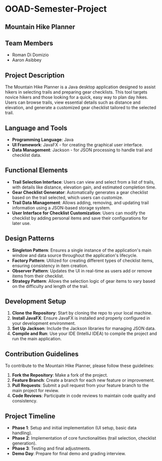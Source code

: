 # OOAD-Semester-Project

## Mountain Hike Planner

## Team Members
- Roman Di Domizio
- Aaron Asibbey

## Project Description
The Mountain Hike Planner is a Java desktop application designed to assist hikers in selecting trails and preparing gear checklists. This tool targets novice hikers and those looking for a quick, easy way to plan day hikes. Users can browse trails, view essential details such as distance and elevation, and generate a customized gear checklist tailored to the selected trail.

## Language and Tools
- **Programming Language**: Java
- **UI Framework**: JavaFX - for creating the graphical user interface.
- **Data Management**: Jackson - for JSON processing to handle trail and checklist data.

## Functional Elements
- **Trail Selection Interface**: Users can view and select from a list of trails, with details like distance, elevation gain, and estimated completion time.
- **Gear Checklist Generator**: Automatically generates a gear checklist based on the trail selected, which users can customize.
- **Trail Data Management**: Allows adding, removing, and updating trail information using a JSON-based storage system.
- **User Interface for Checklist Customization**: Users can modify the checklist by adding personal items and save their configurations for later use.

## Design Patterns
- **Singleton Pattern**: Ensures a single instance of the application's main window and data source throughout the application's lifecycle.
- **Factory Pattern**: Utilized for creating different types of checklist items, ensuring consistency in item creation.
- **Observer Pattern**: Updates the UI in real-time as users add or remove items from their checklist.
- **Strategy Pattern**: Allows the selection logic of gear items to vary based on the difficulty and length of the trail.

## Development Setup
1. **Clone the Repository**: Start by cloning the repo to your local machine.
2. **Install JavaFX**: Ensure JavaFX is installed and properly configured in your development environment.
3. **Set Up Jackson**: Include the Jackson libraries for managing JSON data.
4. **Compile and Run**: Use your IDE (IntelliJ IDEA) to compile the project and run the main application.

## Contribution Guidelines
To contribute to the Mountain Hike Planner, please follow these guidelines:
1. **Fork the Repository**: Make a fork of the project.
2. **Feature Branch**: Create a branch for each new feature or improvement.
3. **Pull Requests**: Submit a pull request from your feature branch to the main project for review.
4. **Code Reviews**: Participate in code reviews to maintain code quality and consistency.

## Project Timeline
- **Phase 1**: Setup and initial implementation (UI setup, basic data handling).
- **Phase 2**: Implementation of core functionalities (trail selection, checklist generation).
- **Phase 3**: Testing and final adjustments.
- **Demo Day**: Prepare for final demo and grading interview.
